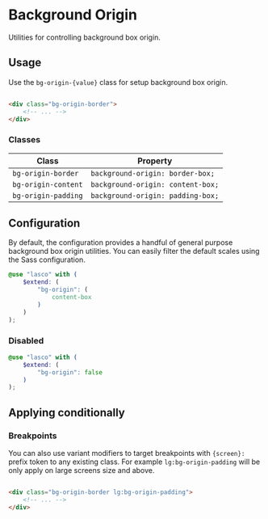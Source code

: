 # Background Origin

Utilities for controlling background box origin.

## Usage

Use the `bg-origin-{value}` class for setup background box origin.

```html

<div class="bg-origin-border">
    <!-- ... -->
</div>
```

### Classes

| Class               | Property                          |
|---------------------|-----------------------------------|
| `bg-origin-border`  | `background-origin: border-box;`  |
| `bg-origin-content` | `background-origin: content-box;` |
| `bg-origin-padding` | `background-origin: padding-box;` |    

## Configuration

By default, the configuration provides a handful of general purpose background box origin utilities. You can easily
filter the default scales using the Sass configuration.

```scss
@use "lasco" with (
    $extend: (
        "bg-origin": (
            content-box
        )
    )
);
```

### Disabled

```scss
@use "lasco" with (
    $extend: (
        "bg-origin": false
    )
);
```

## Applying conditionally

### Breakpoints

You can also use variant modifiers to target breakpoints with `{screen}:` prefix token to any existing class. For
example `lg:bg-origin-padding` will be only apply on large screens size and above.

```html

<div class="bg-origin-border lg:bg-origin-padding">
    <!-- ... -->
</div>
```
